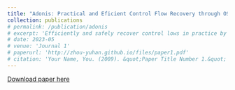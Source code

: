 ```yaml
---
title: "Adonis: Practical and Eficient Control Flow Recovery through OS-Level Traces"
collection: publications
# permalink: /publication/adonis
# excerpt: 'Efficiently and safely recover control lows in practice by leveraging OS-level traces such as dynamic library calls and system call traces.'
# date: 2023-05
# venue: 'Journal 1'
# paperurl: 'http://zhou-yuhan.github.io/files/paper1.pdf'
# citation: 'Your Name, You. (2009). &quot;Paper Title Number 1.&quot; <i>Journal 1</i>. 1(1).'
---
```

<!-- This paper is about the number 1. The number 2 is left for future work. -->

[Download paper here](http://zhou-yuhan.github.io/files/paper1.pdf)

<!-- Recommended citation: Your Name, You. (2009). "Paper Title Number 1." <i>Journal 1</i>. 1(1). -->